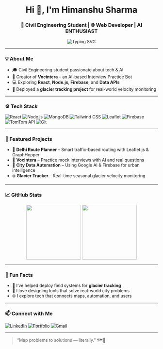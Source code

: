 <h1 align="center">Hi 👋, I'm Himanshu Sharma</h1>
<h3 align="center">🚀 Civil Engineering Student | 🌐 Web Developer | AI ENTHUSIAST </h3>

<p align="center">
  <img src="https://readme-typing-svg.herokuapp.com?font=Fira+Code&size=20&pause=1000&color=36BCF7&width=435&lines=Building+tools+with+Maps,+AI,+and+Code!;Making+Smart+Cities+Smarter.;Learning+Every+Day+🌱" alt="Typing SVG" />
</p>

---

### 💡 About Me

- 🎓 Civil Engineering student passionate about tech & AI
- 🤖 Creator of **Vocintera** – an AI-based Interview Practice Bot
- 💻 Exploring **React**, **Node.js**, **Firebase**, and **Data APIs**
- 🧊 Deployed a **glacier tracking project** for real-world velocity monitoring

---

### ⚙️ Tech Stack

![React](https://img.shields.io/badge/-React-161b22?style=flat&logo=react)
![Node.js](https://img.shields.io/badge/-Node.js-161b22?style=flat&logo=node.js)
![MongoDB](https://img.shields.io/badge/-MongoDB-161b22?style=flat&logo=mongodb)
![Tailwind CSS](https://img.shields.io/badge/-TailwindCSS-161b22?style=flat&logo=tailwind-css)
![Leaflet](https://img.shields.io/badge/-Leaflet-161b22?style=flat&logo=leaflet)
![Firebase](https://img.shields.io/badge/-Firebase-161b22?style=flat&logo=firebase)
![TomTom API](https://img.shields.io/badge/-TomTom-161b22?style=flat&logo=tomtom)
![Git](https://img.shields.io/badge/-Git-161b22?style=flat&logo=git)

---

### 📌 Featured Projects

- 🔄 **Delhi Route Planner** – Smart traffic-based routing with Leaflet.js & GraphHopper
- 🤖 **Vocintera** – Practice mock interviews with AI and real questions
- 🌆 **City Data Automation** – Using Google AI & Firebase for urban intelligence
- ❄️ **Glacier Tracker** – Real-time seasonal glacier velocity monitoring

---

### 📈 GitHub Stats

<p align="center">
  <img src="https://github-readme-stats.vercel.app/api?username=CodeXGautam&show_icons=true&theme=radical" height="180"/>
  <img src="https://github-readme-stats.vercel.app/api/top-langs/?username=CodeXGautam&layout=compact&theme=radical" height="180"/>
</p>

---

### 🎯 Fun Facts

- 🧊 I’ve helped deploy field systems for **glacier tracking**
- 🧠 I love designing tools that solve real-world city problems
- 🌐 I explore tech that connects maps, automation, and users

---

### 📫 Connect with Me

[![LinkedIn](https://img.shields.io/badge/-LinkedIn-0A66C2?style=flat&logo=linkedin&logoColor=white)](https://linkedin.com/in/your-link)
[![Portfolio](https://img.shields.io/badge/-Portfolio-000?style=flat&logo=vercel&logoColor=white)](https://yourportfolio.vercel.app)
[![Gmail](https://img.shields.io/badge/-Email-D14836?style=flat&logo=gmail&logoColor=white)](mailto:yourmail@gmail.com)

---

> “Map problems to solutions — literally.” 🗺️🚀
> 
